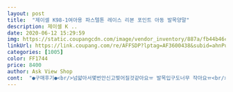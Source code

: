 ```yaml
---
layout: post 
title:  "제이셀 K98-1여아용 파스텔톤 레이스 리본 포인트 아동 발목양말" 
description: 제이셀 K ..
date: 2020-06-12 15:29:59 
img: https://static.coupangcdn.com/image/vendor_inventory/887a/fb44b46c4776ea54638c27cd492127e292a9b58f37c56d2fd14aa139bf49.jpg 
linkUrl: https://link.coupang.com/re/AFFSDP?lptag=AF3600438&subid=ahnPublicAsk&pageKey=258106594&itemId=809495108&vendorItemId=5058834562&traceid=V0-113-d15b056f4b33edaf 
categories: [1005] 
color: FF1744 
price: 8400 
author: Ask View Shop 
cont:  "●구매후기●<br/>넘얇아서몇번안신고찢어질것같아요ㅠ 발목입구도너무 작아요ㅠ<br/>얇긴 얇아요 너무요 여름 양말이라 그런걸 수도있는데 ㅎㅎ 신랑이 보더니 몇번신기면 찢어지겠는데 하던걸요 그냥 한철 신길려고요 아.<br/>.<br/>그리고 또 사이즈가 생각보다 작은듯해요 건조기 생각하고 칫수큰걸로했는데 안돌려도 너무 딱맞더라고요<br/>포장 지퍼팩에 잘 넣어보내주셨어요.<br/> 양말은 사진상과 같이 레이스가 잔잔하니 너무 이쁘네요.<br/> ^^<br/>" 
---
```

